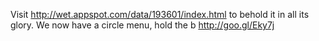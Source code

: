 Visit http://wet.appspot.com/data/193601/index.html to behold it in all its glory. We now have a circle menu, hold the b http://goo.gl/Eky7j